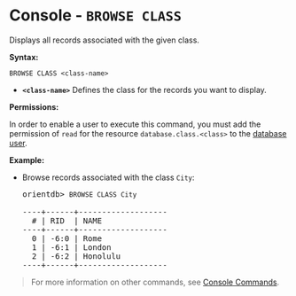 
<!-- proofread 2015-01-06 SAM -->

# Console - `BROWSE CLASS`

Displays all records associated with the given class.

**Syntax:**

```
BROWSE CLASS <class-name>
```

- **`<class-name>`** Defines the class for the records you want to display.

**Permissions:**

In order to enable a user to execute this command, you must add the permission of `read` for the resource `database.class.<class>` to the [database user](../security/Database-Security.md#users).

**Example:**

- Browse records associated with the class `City`:

  <pre>
  orientdb> <code class="lang-sql userinput">BROWSE CLASS City</code>

  ----+------+-------------------
    # | RID  | NAME
  ----+------+-------------------
    0 | -6:0 | Rome
    1 | -6:1 | London
    2 | -6:2 | Honolulu
  ----+------+-------------------
  </pre>

>For more information on other commands, see [Console Commands](Console-Commands.md).

